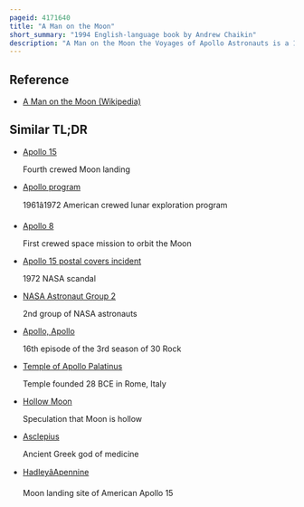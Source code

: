 ```yaml
---
pageid: 4171640
title: "A Man on the Moon"
short_summary: "1994 English-language book by Andrew Chaikin"
description: "A Man on the Moon the Voyages of Apollo Astronauts is a 1994 Book by andrew Chaikin. It describes in Detail the 1968-1972 Voyages of the Apollo astronauts from apollo 8 to 17 in the Apollo Program. 'a Decade in the Making, this Book is based on Hundreds of Hours of in-depth Interviews with each of the twenty-four Moon Voyagers, as well as those who contributed their Brain Power, Training and Teamwork on Earth."
---
```


## Reference

- [A Man on the Moon (Wikipedia)](https://en.wikipedia.org/?curid=4171640)

## Similar TL;DR

- [Apollo 15](/tldr/en/apollo-15)

  Fourth crewed Moon landing

- [Apollo program](/tldr/en/apollo-program)

  1961â1972 American crewed lunar exploration program

- [Apollo 8](/tldr/en/apollo-8)

  First crewed space mission to orbit the Moon

- [Apollo 15 postal covers incident](/tldr/en/apollo-15-postal-covers-incident)

  1972 NASA scandal

- [NASA Astronaut Group 2](/tldr/en/nasa-astronaut-group-2)

  2nd group of NASA astronauts

- [Apollo, Apollo](/tldr/en/apollo-apollo)

  16th episode of the 3rd season of 30 Rock

- [Temple of Apollo Palatinus](/tldr/en/temple-of-apollo-palatinus)

  Temple founded 28 BCE in Rome, Italy

- [Hollow Moon](/tldr/en/hollow-moon)

  Speculation that Moon is hollow

- [Asclepius](/tldr/en/asclepius)

  Ancient Greek god of medicine

- [HadleyâApennine](/tldr/en/hadleyapennine)

  Moon landing site of American Apollo 15
